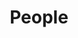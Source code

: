 ---
widget: people

active: true

headless: true

weight: 11

title: People

design:
  show_interests: true
  show_organizations: true
  
content:
  user_groups:
  - Principal Investigator
  - Postdocs
  - Graduate Students
  - Technicians
  - Undergraduate Researchers
  - Alumni
---